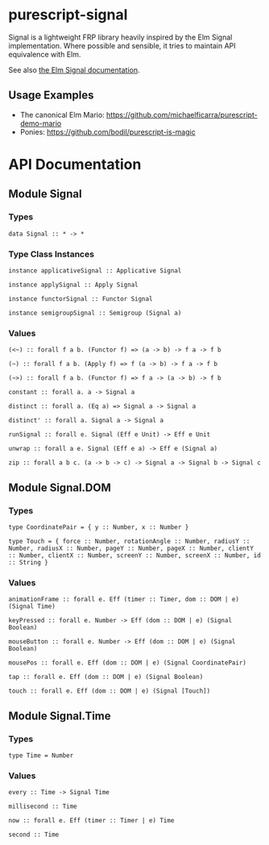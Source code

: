# purescript-signal

Signal is a lightweight FRP library heavily inspired by the Elm Signal implementation. Where possible and sensible, it tries to maintain API equivalence with Elm.

See also [the Elm Signal documentation](http://library.elm-lang.org/catalog/elm-lang-Elm/0.12.3/Signal).

## Usage Examples

* The canonical Elm Mario: https://github.com/michaelficarra/purescript-demo-mario
* Ponies: https://github.com/bodil/purescript-is-magic

# API Documentation

## Module Signal

### Types

    data Signal :: * -> *


### Type Class Instances

    instance applicativeSignal :: Applicative Signal

    instance applySignal :: Apply Signal

    instance functorSignal :: Functor Signal

    instance semigroupSignal :: Semigroup (Signal a)


### Values

    (<~) :: forall f a b. (Functor f) => (a -> b) -> f a -> f b

    (~) :: forall f a b. (Apply f) => f (a -> b) -> f a -> f b

    (~>) :: forall f a b. (Functor f) => f a -> (a -> b) -> f b

    constant :: forall a. a -> Signal a

    distinct :: forall a. (Eq a) => Signal a -> Signal a

    distinct' :: forall a. Signal a -> Signal a

    runSignal :: forall e. Signal (Eff e Unit) -> Eff e Unit

    unwrap :: forall a e. Signal (Eff e a) -> Eff e (Signal a)

    zip :: forall a b c. (a -> b -> c) -> Signal a -> Signal b -> Signal c


## Module Signal.DOM

### Types

    type CoordinatePair = { y :: Number, x :: Number }

    type Touch = { force :: Number, rotationAngle :: Number, radiusY :: Number, radiusX :: Number, pageY :: Number, pageX :: Number, clientY :: Number, clientX :: Number, screenY :: Number, screenX :: Number, id :: String }


### Values

    animationFrame :: forall e. Eff (timer :: Timer, dom :: DOM | e) (Signal Time)

    keyPressed :: forall e. Number -> Eff (dom :: DOM | e) (Signal Boolean)

    mouseButton :: forall e. Number -> Eff (dom :: DOM | e) (Signal Boolean)

    mousePos :: forall e. Eff (dom :: DOM | e) (Signal CoordinatePair)

    tap :: forall e. Eff (dom :: DOM | e) (Signal Boolean)

    touch :: forall e. Eff (dom :: DOM | e) (Signal [Touch])


## Module Signal.Time

### Types

    type Time = Number


### Values

    every :: Time -> Signal Time

    millisecond :: Time

    now :: forall e. Eff (timer :: Timer | e) Time

    second :: Time
